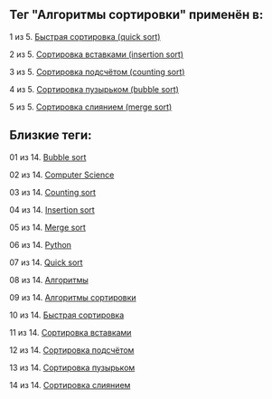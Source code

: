 ## Тег "Алгоритмы сортировки" применён в:

1 из 5. [Быстрая сортировка (quick sort)](../Computer%20science/Сортировки/Быстрая%20сортировка.md)

2 из 5. [Сортировка вставками (insertion sort)](../Computer%20science/Сортировки/Сортировка%20вставками.md)

3 из 5. [Сортировка подсчётом (counting sort)](../Computer%20science/Сортировки/Сортировка%20подсчётом.md)

4 из 5. [Сортировка пузырьком (bubble sort)](../Computer%20science/Сортировки/Сортировка%20пузырьком.md)

5 из 5. [Сортировка слиянием (merge sort)](../Computer%20science/Сортировки/Сортировка%20слиянием.md)

## Близкие теги:

01 из 14. [Bubble sort](./Bubble%20sort.md)

02 из 14. [Computer Science](./Computer%20Science.md)

03 из 14. [Counting sort](./Counting%20sort.md)

04 из 14. [Insertion sort](./Insertion%20sort.md)

05 из 14. [Merge sort](./Merge%20sort.md)

06 из 14. [Python](./Python.md)

07 из 14. [Quick sort](./Quick%20sort.md)

08 из 14. [Алгоритмы](./Алгоритмы.md)

09 из 14. [Алгоритмы сортировки](./Алгоритмы%20сортировки.md)

10 из 14. [Быстрая сортировка](./Быстрая%20сортировка.md)

11 из 14. [Сортировка вставками](./Сортировка%20вставками.md)

12 из 14. [Сортировка подсчётом](./Сортировка%20подсчётом.md)

13 из 14. [Сортировка пузырьком](./Сортировка%20пузырьком.md)

14 из 14. [Сортировка слиянием](./Сортировка%20слиянием.md)

